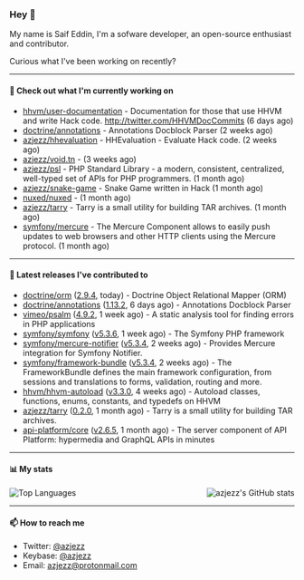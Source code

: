 ### Hey 👋

My name is Saif Eddin, I'm a sofware developer, an open-source enthusiast and contributor.

Curious what I've been working on recently?

---

#### 👷 Check out what I'm currently working on

- [hhvm/user-documentation](https://github.com/hhvm/user-documentation) - Documentation for those that use HHVM and write Hack code. http://twitter.com/HHVMDocCommits (6 days ago)
- [doctrine/annotations](https://github.com/doctrine/annotations) - Annotations Docblock Parser (2 weeks ago)
- [azjezz/hhevaluation](https://github.com/azjezz/hhevaluation) - HHEvaluation - Evaluate Hack code. (2 weeks ago)
- [azjezz/void.tn](https://github.com/azjezz/void.tn) -  (3 weeks ago)
- [azjezz/psl](https://github.com/azjezz/psl) - PHP Standard Library - a modern, consistent, centralized, well-typed set of APIs for PHP programmers. (1 month ago)
- [azjezz/snake-game](https://github.com/azjezz/snake-game) - Snake Game written in Hack (1 month ago)
- [nuxed/nuxed](https://github.com/nuxed/nuxed) -  (1 month ago)
- [azjezz/tarry](https://github.com/azjezz/tarry) - Tarry is a small utility for building TAR archives. (1 month ago)
- [symfony/mercure](https://github.com/symfony/mercure) - The Mercure Component allows to easily push updates to web browsers and other HTTP clients using the Mercure protocol. (1 month ago)

---

#### 🔭 Latest releases I've contributed to

- [doctrine/orm](https://github.com/doctrine/orm) ([2.9.4](https://github.com/doctrine/orm/releases/tag/2.9.4), today) - Doctrine Object Relational Mapper (ORM)
- [doctrine/annotations](https://github.com/doctrine/annotations) ([1.13.2](https://github.com/doctrine/annotations/releases/tag/1.13.2), 6 days ago) - Annotations Docblock Parser
- [vimeo/psalm](https://github.com/vimeo/psalm) ([4.9.2](https://github.com/vimeo/psalm/releases/tag/4.9.2), 1 week ago) - A static analysis tool for finding errors in PHP applications
- [symfony/symfony](https://github.com/symfony/symfony) ([v5.3.6](https://github.com/symfony/symfony/releases/tag/v5.3.6), 1 week ago) - The Symfony PHP framework
- [symfony/mercure-notifier](https://github.com/symfony/mercure-notifier) ([v5.3.4](https://github.com/symfony/mercure-notifier/releases/tag/v5.3.4), 2 weeks ago) - Provides Mercure integration for Symfony Notifier.
- [symfony/framework-bundle](https://github.com/symfony/framework-bundle) ([v5.3.4](https://github.com/symfony/framework-bundle/releases/tag/v5.3.4), 2 weeks ago) - The FrameworkBundle defines the main framework configuration, from sessions and translations to forms, validation, routing and more.
- [hhvm/hhvm-autoload](https://github.com/hhvm/hhvm-autoload) ([v3.3.0](https://github.com/hhvm/hhvm-autoload/releases/tag/v3.3.0), 4 weeks ago) - Autoload classes, functions, enums, constants, and typedefs on HHVM
- [azjezz/tarry](https://github.com/azjezz/tarry) ([0.2.0](https://github.com/azjezz/tarry/releases/tag/0.2.0), 1 month ago) - Tarry is a small utility for building TAR archives.
- [api-platform/core](https://github.com/api-platform/core) ([v2.6.5](https://github.com/api-platform/core/releases/tag/v2.6.5), 1 month ago) - The server component of API Platform: hypermedia and GraphQL APIs in minutes

---

#### 📊 My stats

<img align="right" alt="azjezz's GitHub stats" src="https://github-readme-stats.vercel.app/api?username=azjezz&count_private=1&show_icons=true&" />

![Top Languages](https://github-readme-stats.vercel.app/api/top-langs/?username=azjezz)

---

#### 📫 How to reach me

- Twitter: [@azjezz](https://twitter.com/azjezz)
- Keybase: [@azjezz](https://keybase.io/azjezz)
- Email: [azjezz@protonmail.com](mailto://azjezz@protonmail.com)
